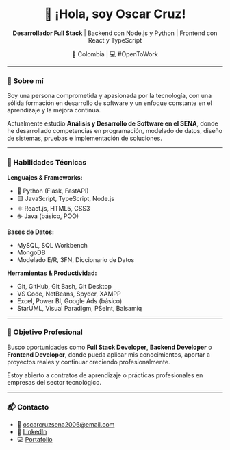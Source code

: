 <h1 align="center">👋 ¡Hola, soy Oscar Cruz!</h1>

<p align="center">
  <b>Desarrollador Full Stack</b> | Backend con Node.js y Python | Frontend con React y TypeScript  
</p>
<p align="center">📍 Colombia | 💻 #OpenToWork</p>

---

### 🚀 Sobre mí

Soy una persona comprometida y apasionada por la tecnología, con una sólida formación en desarrollo de software y un enfoque constante en el aprendizaje y la mejora continua.

Actualmente estudio **Análisis y Desarrollo de Software en el SENA**, donde he desarrollado competencias en programación, modelado de datos, diseño de sistemas, pruebas e implementación de soluciones.

---

### 🧠 Habilidades Técnicas

**Lenguajes & Frameworks:**
- 🐍 Python (Flask, FastAPI)
- 🟨 JavaScript, TypeScript, Node.js
- ⚛️ React.js, HTML5, CSS3
- ☕ Java (básico, POO)

**Bases de Datos:**
- MySQL, SQL Workbench
- MongoDB
- Modelado E/R, 3FN, Diccionario de Datos

**Herramientas & Productividad:**
- Git, GitHub, Git Bash, Git Desktop
- VS Code, NetBeans, Spyder, XAMPP
- Excel, Power BI, Google Ads (básico)
- StarUML, Visual Paradigm, PSeInt, Balsamiq

---

### 🎯 Objetivo Profesional

Busco oportunidades como **Full Stack Developer**, **Backend Developer** o **Frontend Developer**, donde pueda aplicar mis conocimientos, aportar a proyectos reales y continuar creciendo profesionalmente.

Estoy abierto a contratos de aprendizaje o prácticas profesionales en empresas del sector tecnológico.

---

### 📬 Contacto

- 📧 [oscarcruzsena2006@email.com](mailto:oscarcruzsena2006@email.com)
- 💼 [LinkedIn](https://www.linkedin.com/in/oscarcruz-dev)
- 💻 [Portafolio](https://github.com/oscarcruz)

